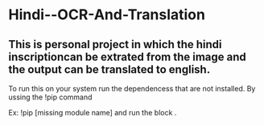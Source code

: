 # Hindi--OCR-And-Translation
<h2> This is personal project in which the hindi inscriptioncan be extrated from the image and the output can be translated to english.</h2>
<p>To run this on your system run the dependencess that are not installed. By ussing the !pip command </p> 
 <p>Ex: !pip [missing module name] and run the block .</p>
